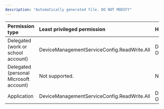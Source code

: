 ```yaml
---
description: "Automatically generated file. DO NOT MODIFY"
---
```


|Permission type|Least privileged permission|Higher privileged permissions|
|:---|:---|:---|
|Delegated (work or school account)|DeviceManagementServiceConfig.ReadWrite.All|DeviceManagementConfiguration.ReadWrite.All, Organization.ReadWrite.All|
|Delegated (personal Microsoft account)|Not supported.|Not supported.|
|Application|DeviceManagementServiceConfig.ReadWrite.All|DeviceManagementConfiguration.ReadWrite.All, Organization.ReadWrite.All|

